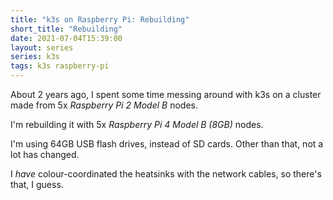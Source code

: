 ```yaml
---
title: "k3s on Raspberry Pi: Rebuilding"
short_title: "Rebuilding"
date: 2021-07-04T15:39:00
layout: series
series: k3s
tags: k3s raspberry-pi
---
```


About 2 years ago, I spent some time messing around with k3s on a cluster made
from 5x _Raspberry Pi 2 Model B_ nodes.

I'm rebuilding it with 5x _Raspberry Pi 4 Model B (8GB)_ nodes.

I'm using 64GB USB flash drives, instead of SD cards. Other than that, not a lot has changed.

I _have_ colour-coordinated the heatsinks with the network cables, so there's that, I guess.
